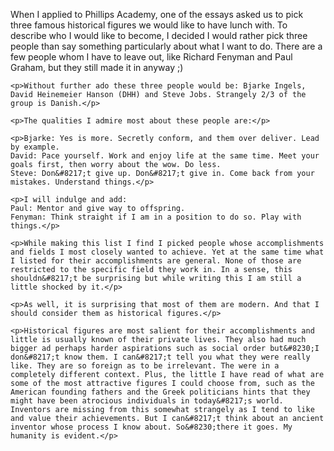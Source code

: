 <div id="article">
	<p>When I applied to Phillips Academy, one of the essays asked us to pick three famous historical figures we would like to have lunch with. To describe who I would like to become, I decided I would rather pick three people than say something particularly about what I want to do. There are a few people whom I have to leave out, like Richard Fenyman and Paul Graham, but they still made it in anyway ;)</p>

	<p>Without further ado these three people would be: Bjarke Ingels, David Heinemeier Hanson (DHH) and Steve Jobs. Strangely 2/3 of the group is Danish.</p>

	<p>The qualities I admire most about these people are:</p>

	<p>Bjarke: Yes is more. Secretly conform, and them over deliver. Lead by example.
	David: Pace yourself. Work and enjoy life at the same time. Meet your goals first, then worry about the wow. Do less.
	Steve: Don&#8217;t give up. Don&#8217;t give in. Come back from your mistakes. Understand things.</p>

	<p>I will indulge and add:
	Paul: Mentor and give way to offspring.
	Fenyman: Think straight if I am in a position to do so. Play with things.</p>

	<p>While making this list I find I picked people whose accomplishments and fields I most closely wanted to achieve. Yet at the same time what I listed for their accomplishments are general. None of those are restricted to the specific field they work in. In a sense, this shouldn&#8217;t be surprising but while writing this I am still a little shocked by it.</p>

	<p>As well, it is surprising that most of them are modern. And that I should consider them as historical figures.</p>

	<p>Historical figures are most salient for their accomplishments and little is usually known of their private lives. They also had much bigger ad perhaps harder aspirations such as social order but&#8230;I don&#8217;t know them. I can&#8217;t tell you what they were really like. They are so foreign as to be irrelevant. The were in a completely different context. Plus, the little I have read of what are some of the most attractive figures I could choose from, such as the American founding fathers and the Greek politicians hints that they might have been atrocious individuals in today&#8217;s world. Inventors are missing from this somewhat strangely as I tend to like and value their achievements. But I can&#8217;t think about an ancient inventor whose process I know about. So&#8230;there it goes. My humanity is evident.</p>

</div>


